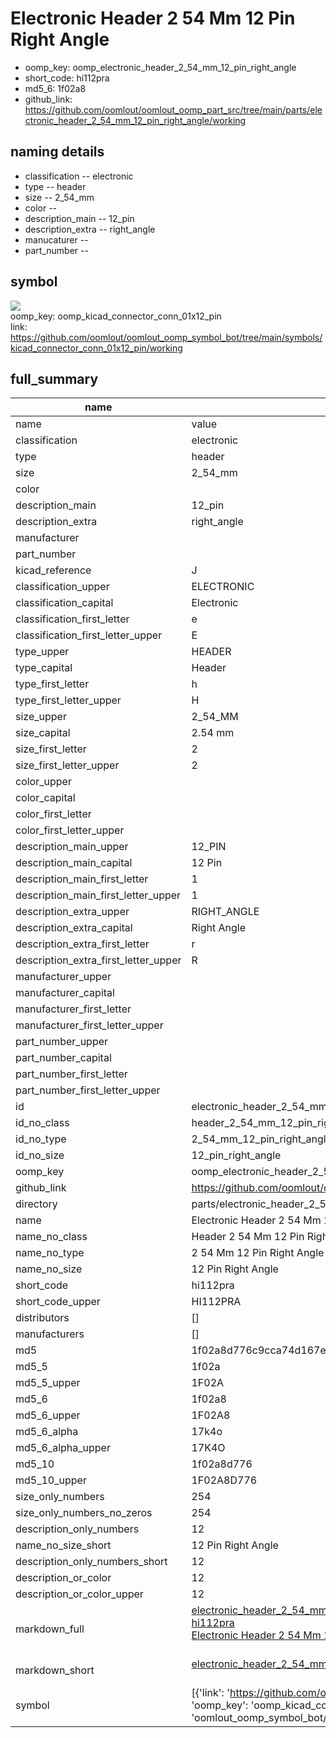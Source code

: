 # Electronic Header 2 54 Mm 12 Pin Right Angle

  
* oomp_key: oomp_electronic_header_2_54_mm_12_pin_right_angle 
* short_code: hi112pra
* md5_6: 1f02a8  
* github_link: https://github.com/oomlout/oomlout_oomp_part_src/tree/main/parts/electronic_header_2_54_mm_12_pin_right_angle/working  
## naming details
* classification -- electronic
* type -- header
* size -- 2_54_mm
* color -- 
* description_main -- 12_pin
* description_extra -- right_angle
* manucaturer -- 
* part_number -- 



## symbol

![](symbol/{index}}/working/working_600.png)  
oomp_key: oomp_kicad_connector_conn_01x12_pin  
link: https://github.com/oomlout/oomlout_oomp_symbol_bot/tree/main/symbols/kicad_connector_conn_01x12_pin/working  


## full_summary
| name | value | 
| --- | --- | 
| name | value | 
| classification | electronic | 
| type | header | 
| size | 2_54_mm | 
| color |  | 
| description_main | 12_pin | 
| description_extra | right_angle | 
| manufacturer |  | 
| part_number |  | 
| kicad_reference | J | 
| classification_upper | ELECTRONIC | 
| classification_capital | Electronic | 
| classification_first_letter | e | 
| classification_first_letter_upper | E | 
| type_upper | HEADER | 
| type_capital | Header | 
| type_first_letter | h | 
| type_first_letter_upper | H | 
| size_upper | 2_54_MM | 
| size_capital | 2.54 mm | 
| size_first_letter | 2 | 
| size_first_letter_upper | 2 | 
| color_upper |  | 
| color_capital |  | 
| color_first_letter |  | 
| color_first_letter_upper |  | 
| description_main_upper | 12_PIN | 
| description_main_capital | 12 Pin | 
| description_main_first_letter | 1 | 
| description_main_first_letter_upper | 1 | 
| description_extra_upper | RIGHT_ANGLE | 
| description_extra_capital | Right Angle | 
| description_extra_first_letter | r | 
| description_extra_first_letter_upper | R | 
| manufacturer_upper |  | 
| manufacturer_capital |  | 
| manufacturer_first_letter |  | 
| manufacturer_first_letter_upper |  | 
| part_number_upper |  | 
| part_number_capital |  | 
| part_number_first_letter |  | 
| part_number_first_letter_upper |  | 
| id | electronic_header_2_54_mm_12_pin_right_angle | 
| id_no_class | header_2_54_mm_12_pin_right_angle | 
| id_no_type | 2_54_mm_12_pin_right_angle | 
| id_no_size | 12_pin_right_angle | 
| oomp_key | oomp_electronic_header_2_54_mm_12_pin_right_angle | 
| github_link | https://github.com/oomlout/oomlout_oomp_part_src/tree/main/parts/electronic_header_2_54_mm_12_pin_right_angle/working | 
| directory | parts/electronic_header_2_54_mm_12_pin_right_angle | 
| name | Electronic Header 2 54 Mm 12 Pin Right Angle | 
| name_no_class | Header 2 54 Mm 12 Pin Right Angle | 
| name_no_type | 2 54 Mm 12 Pin Right Angle | 
| name_no_size | 12 Pin Right Angle | 
| short_code | hi112pra | 
| short_code_upper | HI112PRA | 
| distributors | [] | 
| manufacturers | [] | 
| md5 | 1f02a8d776c9cca74d167ec49dcc4103 | 
| md5_5 | 1f02a | 
| md5_5_upper | 1F02A | 
| md5_6 | 1f02a8 | 
| md5_6_upper | 1F02A8 | 
| md5_6_alpha | 17k4o | 
| md5_6_alpha_upper | 17K4O | 
| md5_10 | 1f02a8d776 | 
| md5_10_upper | 1F02A8D776 | 
| size_only_numbers | 254 | 
| size_only_numbers_no_zeros | 254 | 
| description_only_numbers | 12 | 
| name_no_size_short | 12 Pin Right Angle | 
| description_only_numbers_short | 12 | 
| description_or_color | 12 | 
| description_or_color_upper | 12 | 
| markdown_full | [electronic_header_2_54_mm_12_pin_right_angle](https://github.com/oomlout/oomlout_oomp_part_src/tree/main/parts/electronic_header_2_54_mm_12_pin_right_angle/working)<br>[hi112pra](https://github.com/oomlout/oomlout_oomp_part_src/tree/main/parts/electronic_header_2_54_mm_12_pin_right_angle/working)<br>[Electronic Header 2 54 Mm 12 Pin Right Angle](https://github.com/oomlout/oomlout_oomp_part_src/tree/main/parts/electronic_header_2_54_mm_12_pin_right_angle/working)<br><br> | 
| markdown_short | [electronic_header_2_54_mm_12_pin_right_angle](https://github.com/oomlout/oomlout_oomp_part_src/tree/main/parts/electronic_header_2_54_mm_12_pin_right_angle/working)<br><br> | 
| symbol | [{'link': 'https://github.com/oomlout/oomlout_oomp_symbol_bot/tree/main/symbols/kicad_connector_conn_01x12_pin', 'oomp_key': 'oomp_kicad_connector_conn_01x12_pin', 'directory': 'oomlout_oomp_symbol_bot/symbols/kicad_connector_conn_01x12_pin//working/working.kicad_sym', 'index': 0}] | 
